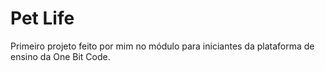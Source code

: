 # Pet Life

Primeiro projeto feito por mim no módulo para iniciantes da plataforma de ensino da One Bit Code.
